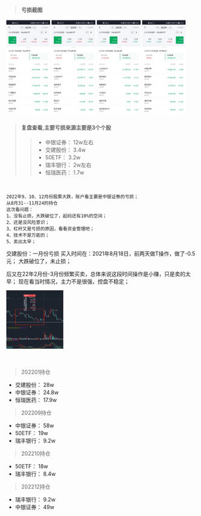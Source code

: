 > #### 亏损截图

<img decoding="async" src="../images/202201.jpg" width="23%">

<img decoding="async" src="../images/202209.jpg" width="23%">

<img decoding="async" src="../images/202210.jpg" width="23%">

<img decoding="async" src="../images/202212.jpg" width="23%">


> #### 复盘查看,主要亏损来源主要是3个个股
>> - 中银证券： 12w左右
>> - 交建股份： 3.4w
>> - 50ETF： 3.2w
>> - 瑞丰银行： 2w左右
>> - 恒瑞医药： 1.7w



</br>

```
2022年9、10、12月份股票大跌，账户看主要是中银证券的亏损；
从8月31--11月24的持仓
这次看问题：
1、没有止损，大跌破位了，起码还有10%的空间；
2、还是没风险意识；
3、杠杆又是亏损的原因，看看资金管理吧；
4、技术不是万能的；
5、卖出太早；
```


交建股份：一月份亏损
买入时间在：2021年8月18日，前两天做T操作，做了-0.5元；
大跌破位了，未止损；

后又在22年2月份-3月份频繁买卖，总体来说这段时间操作是小赚，只是卖的太早；
现在看当时情况，主力不是很强，控盘不稳定；

<img decoding="async" src="../images/jjgf-202108.png" hight="10" width="30%">

</br>
</br>
</br>


> 202201持仓
- 交建股份： 28w
- 中银证券： 24.8w
- 恒瑞医药： 17.9w

> 202209持仓
- 中银证券： 58w
- 50ETF： 19w
- 瑞丰银行： 9.2w

> 202210持仓
- 50ETF： 18w
- 瑞丰银行： 8.4w

> 202212持仓
- 瑞丰银行： 9.2w
- 中银证券： 49w













